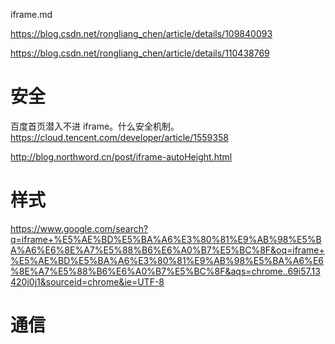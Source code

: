iframe.md

https://blog.csdn.net/rongliang_chen/article/details/109840093

https://blog.csdn.net/rongliang_chen/article/details/110438769

# 安全

百度首页潜入不进 iframe。什么安全机制。
https://cloud.tencent.com/developer/article/1559358

http://blog.northword.cn/post/iframe-autoHeight.html

# 样式

https://www.google.com/search?q=iframe+%E5%AE%BD%E5%BA%A6%E3%80%81%E9%AB%98%E5%BA%A6%E6%8E%A7%E5%88%B6%E6%A0%B7%E5%BC%8F&oq=iframe+%E5%AE%BD%E5%BA%A6%E3%80%81%E9%AB%98%E5%BA%A6%E6%8E%A7%E5%88%B6%E6%A0%B7%E5%BC%8F&aqs=chrome..69i57.13420j0j1&sourceid=chrome&ie=UTF-8

# 通信
